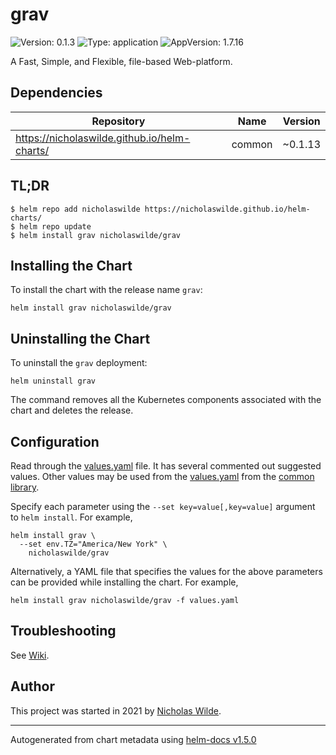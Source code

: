 # grav

![Version: 0.1.3](https://img.shields.io/badge/Version-0.1.3-informational?style=flat-square) ![Type: application](https://img.shields.io/badge/Type-application-informational?style=flat-square) ![AppVersion: 1.7.16](https://img.shields.io/badge/AppVersion-1.7.16-informational?style=flat-square)

A Fast, Simple, and Flexible, file-based Web-platform.

## Dependencies

| Repository | Name | Version |
|------------|------|---------|
| https://nicholaswilde.github.io/helm-charts/ | common | ~0.1.13 |

## TL;DR
```console
$ helm repo add nicholaswilde https://nicholaswilde.github.io/helm-charts/
$ helm repo update
$ helm install grav nicholaswilde/grav
```

## Installing the Chart
To install the chart with the release name `grav`:
```console
helm install grav nicholaswilde/grav
```

## Uninstalling the Chart
To uninstall the `grav` deployment:
```console
helm uninstall grav
```
The command removes all the Kubernetes components associated with the chart and deletes the release.

## Configuration

Read through the [values.yaml](./values.yaml) file. It has several commented out suggested values.
Other values may be used from the [values.yaml](../common/values.yaml) from the [common library](../common).

Specify each parameter using the `--set key=value[,key=value]` argument to `helm install`. For example,
```console
helm install grav \
  --set env.TZ="America/New York" \
    nicholaswilde/grav
```

Alternatively, a YAML file that specifies the values for the above parameters can be provided while installing the chart.
For example,
```console
helm install grav nicholaswilde/grav -f values.yaml
```

## Troubleshooting
See [Wiki](https://github.com/nicholaswilde/helm-charts/wiki/Troubleshooting).

## Author
This project was started in 2021 by [Nicholas Wilde](https://github.com/nicholaswilde).

----------------------------------------------
Autogenerated from chart metadata using [helm-docs v1.5.0](https://github.com/norwoodj/helm-docs/releases/v1.5.0)
